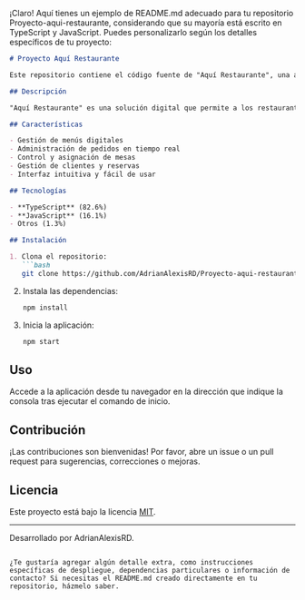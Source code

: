 ¡Claro! Aquí tienes un ejemplo de README.md adecuado para tu repositorio Proyecto-aqui-restaurante, considerando que su mayoría está escrito en TypeScript y JavaScript. Puedes personalizarlo según los detalles específicos de tu proyecto:

```markdown
# Proyecto Aquí Restaurante

Este repositorio contiene el código fuente de "Aquí Restaurante", una aplicación desarrollada principalmente en TypeScript y JavaScript para la gestión eficiente de restaurantes.

## Descripción

"Aquí Restaurante" es una solución digital que permite a los restaurantes gestionar pedidos, menús, mesas y clientes de forma sencilla y eficiente. El objetivo principal es optimizar la experiencia tanto de los clientes como del personal del restaurante.

## Características

- Gestión de menús digitales
- Administración de pedidos en tiempo real
- Control y asignación de mesas
- Gestión de clientes y reservas
- Interfaz intuitiva y fácil de usar

## Tecnologías

- **TypeScript** (82.6%)
- **JavaScript** (16.1%)
- Otros (1.3%)

## Instalación

1. Clona el repositorio:
   ```bash
   git clone https://github.com/AdrianAlexisRD/Proyecto-aqui-restaurante.git
   ```

2. Instala las dependencias:
   ```bash
   npm install
   ```

3. Inicia la aplicación:
   ```bash
   npm start
   ```

## Uso

Accede a la aplicación desde tu navegador en la dirección que indique la consola tras ejecutar el comando de inicio.

## Contribución

¡Las contribuciones son bienvenidas! Por favor, abre un issue o un pull request para sugerencias, correcciones o mejoras.

## Licencia

Este proyecto está bajo la licencia [MIT](LICENSE).

---

Desarrollado por AdrianAlexisRD.
```

¿Te gustaría agregar algún detalle extra, como instrucciones específicas de despliegue, dependencias particulares o información de contacto? Si necesitas el README.md creado directamente en tu repositorio, házmelo saber.
